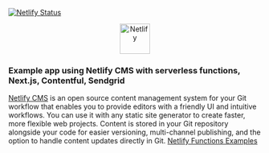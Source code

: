[![Netlify Status](https://api.netlify.com/api/v1/badges/2eb19ffc-e14f-4601-9366-788a469dee39/deploy-status)](https://app.netlify.com/sites/contentful-sendgrid/deploys)

<p align="center">
  <a href="https://app.netlify.com/">
    <img alt="Netlify" src="https://upload-icon.s3.us-east-2.amazonaws.com/uploads/icons/png/11987465721551941710-512.png" width="60" />
  </a>
</p>

### Example app using Netlify CMS with serverless functions, Next.js, Contentful, Sendgrid

[Netlify CMS](https://www.netlifycms.org/) is an open source content management system for your Git workflow that enables you to provide editors with a friendly UI and intuitive workflows. You can use it with any static site generator to create faster, more flexible web projects. Content is stored in your Git repository alongside your code for easier versioning, multi-channel publishing, and the option to handle content updates directly in Git.
[Netlify Functions Examples](https://functions-playground.netlify.app/)
